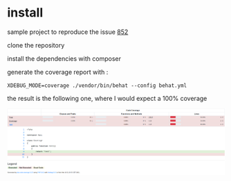 # install

sample project to reproduce the issue [852](https://github.com/sebastianbergmann/php-code-coverage/issues/852)

clone the repository

install the dependencies with composer

generate the coverage report with :
```
XDEBUG_MODE=coverage ./vendor/bin/behat --config behat.yml
```

the result is the following one, where I would expect a 100% coverage

![result.png](result.png)

